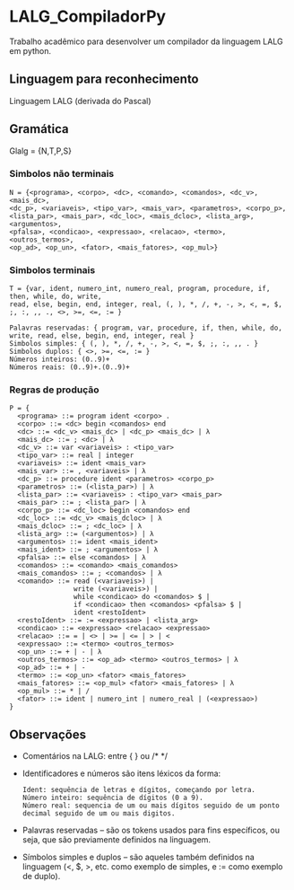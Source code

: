 # LALG_CompiladorPy
Trabalho acadêmico para desenvolver um compilador da linguagem LALG em python.

## Linguagem para reconhecimento
Linguagem LALG (derivada do Pascal)

## Gramática
Glalg = {N,T,P,S}

### Simbolos não terminais
```
N = {<programa>, <corpo>, <dc>, <comando>, <comandos>, <dc_v>, <mais_dc>,
<dc_p>, <variaveis>, <tipo_var>, <mais_var>, <parametros>, <corpo_p>,
<lista_par>, <mais_par>, <dc_loc>, <mais_dcloc>, <lista_arg>, <argumentos>,
<pfalsa>, <condicao>, <expressao>, <relacao>, <termo>, <outros_termos>,
<op_ad>, <op_un>, <fator>, <mais_fatores>, <op_mul>}
```
### Simbolos terminais
```
T = {var, ident, numero_int, numero_real, program, procedure, if, then, while, do, write,
read, else, begin, end, integer, real, (, ), *, /, +, -, >, <, =, $, ;, :, ,, ., <>, >=, <=, := }

Palavras reservadas: { program, var, procedure, if, then, while, do, write, read, else, begin, end, integer, real }
Simbolos simples: { (, ), *, /, +, -, >, <, =, $, ;, :, ,, . }
Simbolos duplos: { <>, >=, <=, := }
Números inteiros: (0..9)+
Números reais: (0..9)+.(0..9)+
```

### Regras de produção
```
P = {
  <programa> ::= program ident <corpo> .
  <corpo> ::= <dc> begin <comandos> end
  <dc> ::= <dc_v> <mais_dc> | <dc_p> <mais_dc> | λ
  <mais_dc> ::= ; <dc> | λ
  <dc_v> ::= var <variaveis> : <tipo_var>
  <tipo_var> ::= real | integer
  <variaveis> ::= ident <mais_var>
  <mais_var> ::= , <variaveis> | λ
  <dc_p> ::= procedure ident <parametros> <corpo_p>
  <parametros> ::= (<lista_par>) | λ
  <lista_par> ::= <variaveis> : <tipo_var> <mais_par>
  <mais_par> ::= ; <lista_par> | λ
  <corpo_p> ::= <dc_loc> begin <comandos> end
  <dc_loc> ::= <dc_v> <mais_dcloc> | λ
  <mais_dcloc> ::= ; <dc_loc> | λ
  <lista_arg> ::= (<argumentos>) | λ
  <argumentos> ::= ident <mais_ident>
  <mais_ident> ::= ; <argumentos> | λ
  <pfalsa> ::= else <comandos> | λ
  <comandos> ::= <comando> <mais_comandos>
  <mais_comandos> ::= ; <comandos> | λ
  <comando> ::= read (<variaveis>) |
                write (<variaveis>) |
                while <condicao> do <comandos> $ |
                if <condicao> then <comandos> <pfalsa> $ |
                ident <restoIdent>
  <restoIdent> ::= := <expressao> | <lista_arg>
  <condicao> ::= <expressao> <relacao> <expressao>
  <relacao> ::= = | <> | >= | <= | > | <
  <expressao> ::= <termo> <outros_termos>
  <op_un> ::= + | - | λ
  <outros_termos> ::= <op_ad> <termo> <outros_termos> | λ
  <op_ad> ::= + | -
  <termo> ::= <op_un> <fator> <mais_fatores>
  <mais_fatores> ::= <op_mul> <fator> <mais_fatores> | λ
  <op_mul> ::= * | /
  <fator> ::= ident | numero_int | numero_real | (<expressao>)
}
```

## Observações
* Comentários na LALG: entre { } ou /* */
* Identificadores e números são itens léxicos da forma:

      Ident: sequência de letras e dígitos, começando por letra.
      Número inteiro: sequência de dígitos (0 a 9).
      Número real: sequencia de um ou mais dígitos seguido de um ponto decimal seguido de um ou mais digitos.     
      
* Palavras reservadas – são os tokens usados para fins específicos, ou seja, que são previamente definidos na linguagem.
* Símbolos simples e duplos – são aqueles também definidos na linguagem (<, $, >, etc. como exemplo de simples, e := como exemplo de duplo).
